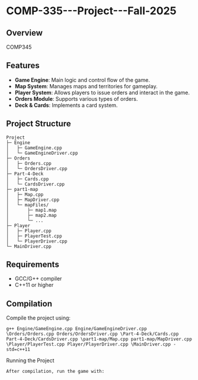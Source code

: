 # COMP-335---Project---Fall-2025

## Overview
COMP345

## Features
- **Game Engine**: Main logic and control flow of the game.
- **Map System**: Manages maps and territories for gameplay.
- **Player System**: Allows players to issue orders and interact in the game.
- **Orders Module**: Supports various types of orders.
- **Deck & Cards**: Implements a card system.

## Project Structure
```
Project
├─ Engine
│   ├─ GameEngine.cpp
│   └─ GameEngineDriver.cpp
├─ Orders
│   ├─ Orders.cpp
│   └─ OrdersDriver.cpp
├─ Part-4-Deck
│   ├─ Cards.cpp
│   └─ CardsDriver.cpp
├─ part1-map
│   ├─ Map.cpp
│   ├─ MapDriver.cpp
│   └─ mapFiles/ 
│       ├─ map1.map
│       ├─ map2.map
│       └─ ...
├─ Player
│   ├─ Player.cpp
│   ├─ PlayerTest.cpp
│   └─ PlayerDriver.cpp
└─ MainDriver.cpp
```
## Requirements
- GCC/G++ compiler
- C++11 or higher

## Compilation
Compile the project using:

```
g++ Engine/GameEngine.cpp Engine/GameEngineDriver.cpp \Orders/Orders.cpp Orders/OrdersDriver.cpp \Part-4-Deck/Cards.cpp Part-4-Deck/CardsDriver.cpp \part1-map/Map.cpp part1-map/MapDriver.cpp \Player/PlayerTest.cpp Player/PlayerDriver.cpp \MainDriver.cpp -std=c++11
```
Running the Project
```
After compilation, run the game with:
```
